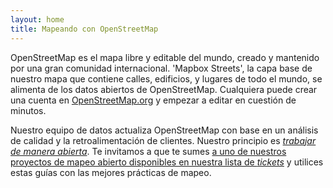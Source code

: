 ```yaml
---
layout: home
title: Mapeando con OpenStreetMap
---
```


OpenStreetMap es el mapa libre y editable del mundo, creado y mantenido por una gran comunidad internacional. 'Mapbox Streets', la capa base de nuestro mapa que contiene calles, edificios, y lugares de todo el mundo, se alimenta de los datos abiertos de OpenStreetMap. Cualquiera puede crear una cuenta en [OpenStreetMap.org](http://www.openstreetmap.org) y empezar a editar en cuestión de minutos.

Nuestro equipo de datos actualiza OpenStreetMap con base en un análisis de calidad y la retroalimentación de clientes. Nuestro principio es *[trabajar de manera abierta](https://www.mapbox.com/blog/osm-mapping-guide/)*. Te invitamos a que te sumes [a uno de nuestros proyectos de mapeo abierto disponibles en nuestra lista de _tickets_](https://github.com/mapbox/mapping/issues) y utilices estas guías con las mejores prácticas de mapeo.
